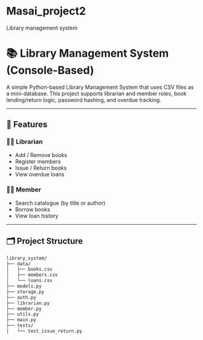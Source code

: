 # Masai_project2
Library management system
# 📚 Library Management System (Console-Based)

A simple Python-based Library Management System that uses CSV files as a mini-database. This project supports librarian and member roles, book lending/return logic, password hashing, and overdue tracking.

---

## 🚀 Features

### 👩‍💼 Librarian
- Add / Remove books
- Register members
- Issue / Return books
- View overdue loans

### 👨‍🎓 Member
- Search catalogue (by title or author)
- Borrow books
- View loan history

---

## 🗂️ Project Structure

```bash
library_system/
├── data/
│   ├── books.csv
│   ├── members.csv
│   └── loans.csv
├── models.py
├── storage.py
├── auth.py
├── librarian.py
├── member.py
├── utils.py
├── main.py
├── tests/
│   └── test_issue_return.py
